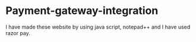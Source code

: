 # Payment-gateway-integration
I have made these website by using java script, notepad++ and I have used razor pay.
